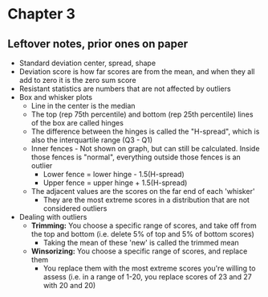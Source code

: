 # Chapter 3

## Leftover notes, prior ones on paper

- Standard deviation center, spread, shape
- Deviation score is how far scores are from the mean, and when they all add to zero it is the zero sum score
- Resistant statistics are numbers that are not affected by outliers
- Box and whisker plots
  - Line in the center is the median
  - The top (rep 75th percentile) and bottom (rep 25th percentile) lines of the box are called hinges
  - The difference between the hinges is called the "H-spread", which is also the interquartile range (Q3 - Q1)
  - Inner fences - Not shown on graph, but can still be calculated. Inside those fences is "normal", everything outside those fences is an outlier
    - Lower fence = lower hinge - 1.5(H-spread)
    - Upper fence = upper hinge + 1.5(H-spread)
  - The adjacent values are the scores on the far end of each 'whisker'
    - They are the most extreme scores in a distribution that are not considered outliers
- Dealing with outliers
  - **Trimming:** You choose a specific range of scores, and take off from the top and bottom (i.e. delete 5% of top and 5% of bottom scores)
    - Taking the mean of these 'new' is called the trimmed mean
  - **Winsorizing:** You choose a specific range of scores, and replace them
    - You replace them with the most extreme scores you're willing to assess (i.e. in a range of 1-20, you replace scores of 23 and 27 with 20 and 20)
